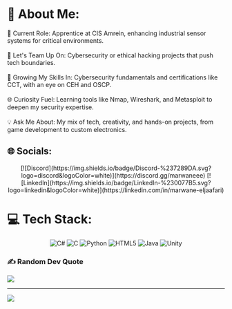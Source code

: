 # 💫 About Me:
🚀 Current Role: Apprentice at CIS Amrein, enhancing industrial sensor systems for critical environments.<br><br>🤝 Let's Team Up On: Cybersecurity or ethical hacking projects that push tech boundaries.<br><br>🎯 Growing My Skills In: Cybersecurity fundamentals and certifications like CCT, with an eye on CEH and OSCP.<br><br>🌐 Curiosity Fuel: Learning tools like Nmap, Wireshark, and Metasploit to deepen my security expertise.<br><br>💡 Ask Me About: My mix of tech, creativity, and hands-on projects, from game development to custom electronics.


## 🌐 Socials:
<p align="center"> [![Discord](https://img.shields.io/badge/Discord-%237289DA.svg?logo=discord&logoColor=white)](https://discord.gg/marwaneee) [![LinkedIn](https://img.shields.io/badge/LinkedIn-%230077B5.svg?logo=linkedin&logoColor=white)](https://linkedin.com/in/marwane-eljaafari) </p>

# 💻 Tech Stack:
<p align="center"> <img src="https://img.shields.io/badge/c%23-%23239120.svg?style=for-the-badge&logo=csharp&logoColor=white" alt="C#"/> <img src="https://img.shields.io/badge/c-%2300599C.svg?style=for-the-badge&logo=c&logoColor=white" alt="C"/> <img src="https://img.shields.io/badge/python-3670A0?style=for-the-badge&logo=python&logoColor=ffdd54" alt="Python"/> <img src="https://img.shields.io/badge/html5-%23E34F26.svg?style=for-the-badge&logo=html5&logoColor=white" alt="HTML5"/> <img src="https://img.shields.io/badge/java-%23ED8B00.svg?style=for-the-badge&logo=openjdk&logoColor=white" alt="Java"/> <img src="https://img.shields.io/badge/unity-%23000000.svg?style=for-the-badge&logo=unity&logoColor=white" alt="Unity"/> </p>

### ✍️ Random Dev Quote
![](https://quotes-github-readme.vercel.app/api?type=horizontal&theme=radical)

---
[![](https://visitcount.itsvg.in/api?id=marwane14&icon=0&color=0)](https://visitcount.itsvg.in)
